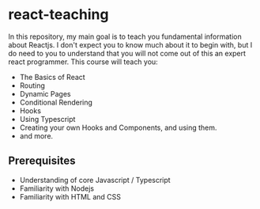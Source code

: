 # react-teaching 

In this repository, my main goal is to teach you fundamental information about Reactjs. I don't expect you to know much about it to begin with, but I do need to you to understand that you will not come out of this an expert react programmer. This course will teach you:
- The Basics of React
- Routing
- Dynamic Pages
- Conditional Rendering
- Hooks
- Using Typescript
- Creating your own Hooks and Components, and using them.
- and more.


## Prerequisites
- Understanding of core Javascript / Typescript
- Familiarity with Nodejs 
- Familiarity with HTML and CSS

